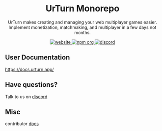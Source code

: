 <h1 align="center">
UrTurn Monorepo
</h1>

<p align="center">UrTurn makes creating and managing your web multiplayer games easier. Implement monetization, matchmaking, and multiplayer in a few days not months.</p>

<p align="center">
  <a href="https://www.urturn.app">
    <img alt="website" src="https://img.shields.io/website-up-down-green-red/https/urturn.app.svg"/>
  </a>
  <a href="https://www.npmjs.com/org/urturn">
    <img alt="npm org" src="https://img.shields.io/badge/npm-urturn-green.svg"/>
  </a>
  <a href="https://discord.gg/myWacjdb5S">
    <img alt="discord" src="https://badgen.net/badge/icon/discord?icon=discord&label"/>
  </a>
</p>

## User Documentation
https://docs.urturn.app/

## Have questions?

Talk to us on [discord](https://discord.gg/myWacjdb5S)

## Misc

contributor [docs](https://docs.google.com/document/d/1C5VCiNZEYpNmNItgmS53FOrZrA--SPJt-oCrYwC_kEU/edit?usp=sharing)
